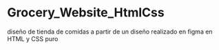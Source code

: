 # Grocery_Website_HtmlCss

diseño de tienda de comidas a partir de un diseño realizado en figma en HTML y CSS puro
